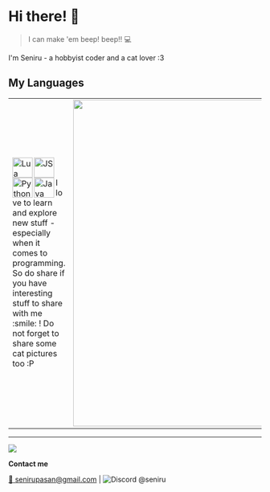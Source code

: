 # Hi there! 👋

> I can make 'em beep! beep!! :computer:


I'm Seniru - a hobbyist coder and a cat lover :3

## My Languages
<table>
  <tr>
    <td>
      <img src="https://cdn.discordapp.com/emojis/403294912772177923.png?v=1" width="40" alt="Lua" align="left">
      <img src="https://cdn.discordapp.com/emojis/403294965192458240.png?v=1" width="40" alt="JS" align="left">
      <img src="https://cdn.discordapp.com/emojis/403294924432211968.png?v=1" width="40" alt="Python" align="left">
      <img src="https://cdn.discordapp.com/emojis/403294977154875412.png?v=1" width="40" alt="Java" align="left">
      <br><br>
      I love to learn and explore new stuff - especially when it comes to programming. So do share if you have interesting stuff to share with me :smile: ! Do not forget to share some cat pictures too :P
    </td>
    <td>
      <img src="https://github-readme-stats.vercel.app/api/top-langs/?username=Seniru&hide=Jupyter%20Notebook&size_weight=1&count_weight=0&langs_count=20&layout=compact" width="650px">
    </td>
  </tr>
</table>




<hr>

<img src="https://github-profile-trophy.vercel.app/?username=Seniru&theme=onedark">

**Contact me**

[:e-mail: senirupasan@gmail.com](senirupasan@gmail.com) | ![Discord](https://icons.iconarchive.com/icons/papirus-team/papirus-apps/16/discord-icon.png) @seniru
